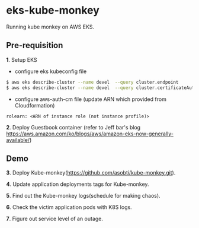 # eks-kube-monkey
Running kube monkey on AWS EKS.

## Pre-requisition
**1**. Setup EKS
  - configure eks kubeconfig file
  ```bash
  $ aws eks describe-cluster --name devel  --query cluster.endpoint
  $ aws eks describe-cluster --name devel  --query cluster.certificateAuthority.data
  ```
  - configure aws-auth-cm file (update ARN which provided from Cloudformation)
  ```
  rolearn: <ARN of instance role (not instance profile)>
  ```
  
**2**. Deploy Guestbook container (refer to Jeff bar's blog https://aws.amazon.com/ko/blogs/aws/amazon-eks-now-generally-available/)

## Demo
**3**. Deploy Kube-monkey(https://github.com/asobti/kube-monkey.git).

**4**. Update application deployments tags for Kube-monkey.

**5**. Find out the Kube-monkey logs(schedule for making chaos).

**6**. Check the victim application pods with K8S logs.

**7**. Figure out service level of an outage.
